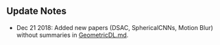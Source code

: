 ## Update Notes


- Dec 21 2018: Added new papers (DSAC, SphericalCNNs, Motion Blur) without summaries in [GeometricDL.md](GeometricDL.md).

